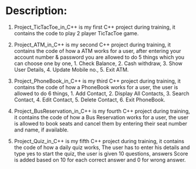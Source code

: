 # Description:

1. Project_TicTacToe_in_C++ is my first C++ project during training, it contains the code to play 2 player TicTacToe game.

2. Project_ATM_in_C++ is my second C++ project during training, it contains the code of how a ATM works for a user, after entering your account number & password you are 
   allowed to do 5 things which you can choose one by one, 1. Check Balance, 2. Cash withdraw, 3. Show User Details, 4. Update Mobile no., 5. Exit ATM.

3. Project_PhoneBook_in_C++ is my third C++ project during training, it contains the code of how a PhoneBook works for a user, the user is allowed to do 6 things, 1. Add 
   Contact, 2. Display All Contacts, 3. Search Contact, 4. Edit Contact, 5. Delete Contact, 6. Exit PhoneBook.

4. Project_BusReservation_in_C++ is my fourth C++ project during training, it contains the code of how a Bus Reservation works for a user, the user is allowed to book seats 
   and cancel them by entering their seat number and name, if available.

5. Project_Quiz_in_C++ is my fifth C++ project during training, it contains the code of how a daily quiz works, The user has to enter his details and type yes to start the 
   quiz, the user is given 10 questions, answers Score is added based on 10 for each correct answer and 0 for wrong answer.

